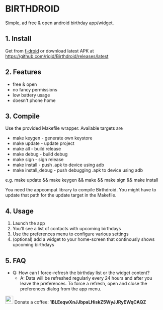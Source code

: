 # BIRTHDROID

Simple, ad free & open android birthday app/widget.

## 1. Install
Get from [f-droid](https://f-droid.org) or download latest APK at https://github.com/rigid/Birthdroid/releases/latest


## 2. Features

* free & open
* no fancy permissions
* low battery usage
* doesn't phone home


## 3. Compile

Use the provided Makefile wrapper. Available targets are

* make keygen        - generate own keystore
* make update        - update project
* make all           - build release
* make debug         - build debug
* make sign          - sign release
* make install       - push .apk to device using adb
* make install_debug - push debugging .apk to device using adb

e.g. make update && make keygen && make && make sign && make install

You need the appcompat library to compile Birthdroid. You might have to update that path for the update target in the Makefile.


## 4. Usage

1. Launch the app 
2. You'll see a list of contacts with upcoming birthdays 
3. Use the preferences menu to configure various settings
4. (optional) add a widget to your home-screen that continously shows upcoming birthdays


## 5. FAQ

* Q: How can I force-refresh the birthday list or the widget content?
  * A: Data will be refreshed regularly every 24 hours and after you leave the preferences. To force a refresh, open and close the preferences dialog from the app menu.


<img src="https://upload.wikimedia.org/wikipedia/commons/5/50/Bitcoin.png" width="25"> Donate a coffee: **1BLEeqwXnJJbpaLHiskZ5WyJJRyEWqCAQZ**

